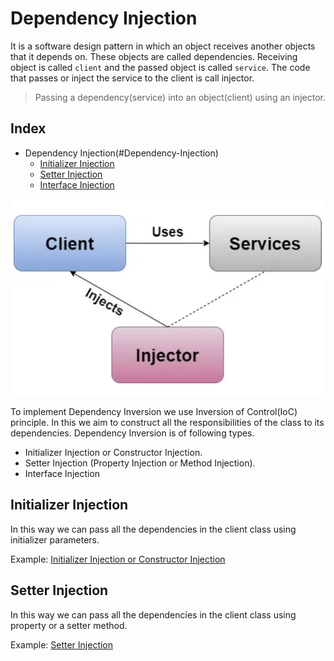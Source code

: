 
# **Dependency Injection**

It is a software design pattern in which an object receives another objects that it depends on. These objects are called dependencies. Receiving object is called `client` and the passed object is called `service`. The code that passes or inject the service to the client is call injector.

> Passing a dependency(service) into an object(client) using an injector.

## Index
* Dependency Injection(#Dependency-Injection)
    + [Initializer Injection](#Dependency-Injection)
    + [Setter Injection](#Setter-Injection)
    + [Interface Injection](#Interface-Injection)

![Dependency Injection](DependencyInjection.png)

To implement Dependency Inversion we use Inversion of Control(IoC) principle. In this we aim to construct all the responsibilities of the class to its dependencies. 
Dependency Inversion is of following types.

* Initializer Injection or Constructor Injection.
* Setter Injection (Property Injection or Method Injection).
* Interface Injection

## Initializer Injection

In this way we can pass all the dependencies in the client class using initializer parameters.

Example: [Initializer Injection or Constructor Injection](DependencyInjection.playground/Sources/InitializerInjection.swift)


## Setter Injection

In this way we can pass all the dependencies in the client class using property or a setter method.

Example: [Setter Injection](DependencyInjection.playground/Sources/SetterInjection.swift)
